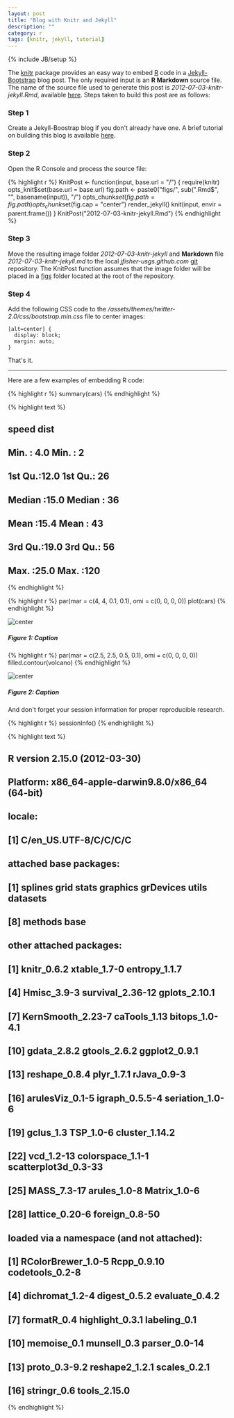```yaml
---
layout: post
title: "Blog with Knitr and Jekyll"
description: ""
category: r
tags: [knitr, jekyll, tutorial]
---
```

{% include JB/setup %}

The [knitr](http://yihui.name/knitr/) package provides an easy way to embed 
[R](http://www.r-project.org/) code in a [Jekyll-Bootstrap](http://jekyllbootstrap.com/) 
blog post. The only required input is an **R Markdown** source file. 
The name of the source file used to generate this post is *2012-07-03-knitr-jekyll.Rmd*, available
[here](https://github.com/jfisher-usgs/jfisher-usgs.github.com/blob/master/Rmd/2012-07-03-knitr-jekyll.Rmd).
Steps taken to build this post are as follows:

### Step 1

Create a Jekyll-Boostrap blog if you don't already have one. 
A brief tutorial on building this blog is available 
[here](/lessons/2012/05/30/jekyll-build-on-windows/).

### Step 2

Open the R Console and process the source file:


{% highlight r %}
KnitPost <- function(input, base.url = "/") {
    require(knitr)
    opts_knit$set(base.url = base.url)
    fig.path <- paste0("figs/", sub(".Rmd$", "", basename(input)), "/")
    opts_chunk$set(fig.path = fig.path)
    opts_chunk$set(fig.cap = "center")
    render_jekyll()
    knit(input, envir = parent.frame())
}
KnitPost("2012-07-03-knitr-jekyll.Rmd")
{% endhighlight %}




### Step 3

Move the resulting image folder *2012-07-03-knitr-jekyll* and **Markdown** file 
*2012-07-03-knitr-jekyll.md* to the local 
*jfisher-usgs.github.com* [git](http://git-scm.com/) repository.
The KnitPost function assumes that the image folder will be placed in a 
[figs](https://github.com/jfisher-usgs/jfisher-usgs.github.com/tree/master/figs) 
folder located at the root of the repository.

### Step 4

Add the following CSS code to the 
*/assets/themes/twitter-2.0/css/bootstrap.min.css* file to center images:

    [alt=center] {
      display: block;
      margin: auto;
    }

That's it.

***

Here are a few examples of embedding R code:


{% highlight r %}
summary(cars)
{% endhighlight %}



{% highlight text %}
##      speed           dist    
##  Min.   : 4.0   Min.   :  2  
##  1st Qu.:12.0   1st Qu.: 26  
##  Median :15.0   Median : 36  
##  Mean   :15.4   Mean   : 43  
##  3rd Qu.:19.0   3rd Qu.: 56  
##  Max.   :25.0   Max.   :120  
{% endhighlight %}






{% highlight r %}
par(mar = c(4, 4, 0.1, 0.1), omi = c(0, 0, 0, 0))
plot(cars)
{% endhighlight %}

![center](/figs/2012-07-03-knitr-jekyll/fig1.png) 

##### Figure 1: Caption



{% highlight r %}
par(mar = c(2.5, 2.5, 0.5, 0.1), omi = c(0, 0, 0, 0))
filled.contour(volcano)
{% endhighlight %}

![center](/figs/2012-07-03-knitr-jekyll/fig2.png) 

##### Figure 2: Caption

And don't forget your session information for proper reproducible research.


{% highlight r %}
sessionInfo()
{% endhighlight %}



{% highlight text %}
## R version 2.15.0 (2012-03-30)
## Platform: x86_64-apple-darwin9.8.0/x86_64 (64-bit)
## 
## locale:
## [1] C/en_US.UTF-8/C/C/C/C
## 
## attached base packages:
## [1] splines   grid      stats     graphics  grDevices utils     datasets 
## [8] methods   base     
## 
## other attached packages:
##  [1] knitr_0.6.2          xtable_1.7-0         entropy_1.1.7       
##  [4] Hmisc_3.9-3          survival_2.36-12     gplots_2.10.1       
##  [7] KernSmooth_2.23-7    caTools_1.13         bitops_1.0-4.1      
## [10] gdata_2.8.2          gtools_2.6.2         ggplot2_0.9.1       
## [13] reshape_0.8.4        plyr_1.7.1           rJava_0.9-3         
## [16] arulesViz_0.1-5      igraph_0.5.5-4       seriation_1.0-6     
## [19] gclus_1.3            TSP_1.0-6            cluster_1.14.2      
## [22] vcd_1.2-13           colorspace_1.1-1     scatterplot3d_0.3-33
## [25] MASS_7.3-17          arules_1.0-8         Matrix_1.0-6        
## [28] lattice_0.20-6       foreign_0.8-50      
## 
## loaded via a namespace (and not attached):
##  [1] RColorBrewer_1.0-5 Rcpp_0.9.10        codetools_0.2-8   
##  [4] dichromat_1.2-4    digest_0.5.2       evaluate_0.4.2    
##  [7] formatR_0.4        highlight_0.3.1    labeling_0.1      
## [10] memoise_0.1        munsell_0.3        parser_0.0-14     
## [13] proto_0.3-9.2      reshape2_1.2.1     scales_0.2.1      
## [16] stringr_0.6        tools_2.15.0      
{% endhighlight %}



